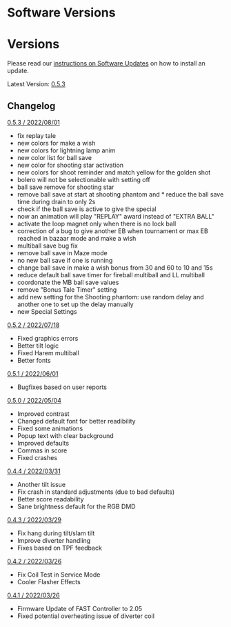 # Software Versions

# Versions

Please read our [instructions on Software Updates](software_updates.md) on how to install an update.

Latest Version: [0.5.3](https://images.the-forgotten-tales.com/totan_0.5.3.image)

## Changelog

 [0.5.3 / 2022/08/01](https://images.the-forgotten-tales.com/totan_0.5.3.image)

  * fix replay tale
  * new colors for make a wish
  * new colors for lightning lamp anim
  * new color list for ball save
  * new color for shooting star activation
  * new colors for shoot reminder and match yellow for the golden shot
  * bolero will not be selectionable with setting off
  * ball save remove for shooting star
  * remove ball save at start at shooting phantom and * reduce the ball save time during drain to only 2s
  * check if the ball save is active to give the special
  * now an animation will play "REPLAY" award instead of "EXTRA BALL"
  * activate the loop magnet only when there is no lock ball
  * correction of a bug to give another EB when tournament or max EB reached in bazaar mode and make a wish
  * multiball save bug fix
  * remove ball save in Maze mode
  * no new ball save if one is running
  * change ball save in make a wish bonus from 30 and 60 to 10 and 15s
  * reduce default ball save timer for fireball multiball  and LL multiball
  * coordonate the MB ball save values
  * remove "Bonus Tale Timer" setting
  * add new setting for the Shooting phantom: use random delay and another one to set up the delay manually
  * new Special Settings

 [0.5.2 / 2022/07/18](https://images.the-forgotten-tales.com/totan_0.5.2.image)

   * Fixed graphics errors
   * Better tilt logic
   * Fixed Harem multiball
   * Better fonts

 [0.5.1 / 2022/06/01](https://images.the-forgotten-tales.com/totan_0.5.1.image)

   * Bugfixes based on user reports

 [0.5.0 / 2022/05/04](https://images.the-forgotten-tales.com/totan_0.5.0.image)

   * Improved contrast
   * Changed default font for better readibility
   * Fixed some animations
   * Popup text with clear background
   * Improved defaults
   * Commas in score
   * Fixed crashes

 [0.4.4 / 2022/03/31](https://images.the-forgotten-tales.com/totan_0.4.4.image)

   * Another tilt issue
   * Fix crash in standard adjustments (due to bad defaults)
   * Better score readability
   * Sane brightness default for the RGB DMD

 [0.4.3 / 2022/03/29](https://images.the-forgotten-tales.com/totan_0.4.3.image)

   * Fix hang during tilt/slam tilt
   * Improve diverter handling
   * Fixes based on TPF feedback

 [0.4.2 / 2022/03/26](https://images.the-forgotten-tales.com/totan_0.4.2.image)

   * Fix Coil Test in Service Mode
   * Cooler Flasher Effects

[0.4.1 / 2022/03/26](https://images.the-forgotten-tales.com/totan_0.4.1.image)

   * Firmware Update of FAST Controller to 2.05
   * Fixed potential overheating issue of diverter coil

